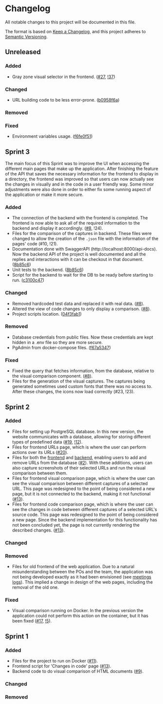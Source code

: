 # Changelog
All notable changes to this project will be documented in this file.

The format is based on [Keep a Changelog](https://keepachangelog.com/en/1.0.0/),
and this project adheres to [Semantic Versioning](https://semver.org/spec/v2.0.0.html).

## Unreleased

### Added
- Gray zone visual selector in the frontend. ([#27](https://gitlab.com/feup-tbs/ldso2021/t1g1/-/issues/27), [!37](https://gitlab.com/feup-tbs/ldso2021/t1g1/-/merge_requests/37))

### Changed
- URL building code to be less error-prone. ([b0958f6a](https://gitlab.com/feup-tbs/ldso2021/t1g1/-/commit/b0958f6a1d8b01a040779cf7e6d75ca9f5a72fd4))

### Removed

### Fixed
- Environment variables usage. ([f6fe0f51](https://gitlab.com/feup-tbs/ldso2021/t1g1/-/commit/f6fe0f510bd2639955fd669b035679916dbe83d8))

## Sprint 3
The main focus of this Sprint was to improve the UI when accessing the different main pages that make up the application. After finishing the feature of the API that saves the necessary information for the frontend to display in a directory, the frontend was improved so that users can now actually see the changes in visually and in the code in a user friendly way.
Some minor adjustments were also done in order to either fix some running aspect of the application or make it more secure.

### Added
- The connection of the backend with the frontend is completed. The frontend is now able to ask all of the required information to the backend and display it accordingly. ([#8](https://gitlab.com/feup-tbs/ldso2021/t1g1/-/issues/8), !24).
- Files for the comparison of the captures in backend. These files were changed to allow the creation of the `.json` file with the information of the pages' code (#10, !21).
- Documentation done with SwaggerAPI (http://localhost:8000/api-docs). Now the backend API of the project is well documented and all the replies and interactions with it can be checkout in that document. ([8b85c6](https://gitlab.com/feup-tbs/ldso2021/t1g1/-/commit/8b85c64507aac1cb43d50b01b79e55ca567ee42b))
- Unit tests to the backend. ([8b85c6](https://gitlab.com/feup-tbs/ldso2021/t1g1/-/commit/8b85c64507aac1cb43d50b01b79e55ca567ee42b))
- Script for the backend to wait for the DB to be ready before starting to run. ([c3100c47](https://gitlab.com/feup-tbs/ldso2021/t1g1/-/commit/c3100c47c076a1ba7dff3b3213f51abfa4d6aa8a))

### Changed
- Removed hardcoded test data and replaced it with real data. ([#8](https://gitlab.com/feup-tbs/ldso2021/t1g1/-/issues/8)).
- Altered the view of code changes to only display a comparison. ([#8](https://gitlab.com/feup-tbs/ldso2021/t1g1/-/issues/8)).
- Project scripts location. ([04f3fab1](https://gitlab.com/feup-tbs/ldso2021/t1g1/-/commit/04f3fab10cb535911158649ebe08306f145daca2))

### Removed
- Database credentials from public files. Now these credentials are kept hidden in a .env file so they are more secure.
- PgAdmin from docker-compose files. ([f67a5347](https://gitlab.com/feup-tbs/ldso2021/t1g1/-/commit/f67a53475d6d43ab25dd31761c251026776dc7e7))

### Fixed
- Fixed the query that fetches information, from the database, relative to the visual comparison component. ([#8](https://gitlab.com/feup-tbs/ldso2021/t1g1/-/issues/8)).
- Files for the generation of the visual captures. The captures being generated sometimes used custom fonts that there was no access to. After these changes, the icons now load correctly (#23, !23).

## Sprint 2

### Added
- Files for setting up PostgreSQL database. In this new version, the website communicates with a database, allowing for storing different types of predefined data ([#19](https://gitlab.com/feup-tbs/ldso2021/t1g1/-/issues/17), [!12](https://gitlab.com/feup-tbs/ldso2021/t1g1/-/merge_requests/5)).
- Files for frontend URLs page, which is where the user can perform actions over its URLs ([#20](https://gitlab.com/feup-tbs/ldso2021/t1g1/-/issues/20)).
- Files for both the [frontend](https://gitlab.com/feup-tbs/ldso2021/t1g1/-/issues/20) and [backend](https://gitlab.com/feup-tbs/ldso2021/t1g1/-/issues/21), enabling users to add and remove URLs from the database ([#2](https://gitlab.com/feup-tbs/ldso2021/t1g1/-/issues/2)). With these additions, users can also capture screenshots of their selected URLs and run the visual comparison between them.
- Files for frontend visual comparison page, which is where the user can see the visual comparison between different captures of a selected URL. This page was redesigned to the point of being considered a new page, but it is not connected to the backend, making it not functional ([#13](https://gitlab.com/feup-tbs/ldso2021/t1g1/-/issues/13)). 
- Files for frontend code comparison page, which is where the user can see the changes in code between different captures of a selected URL's source code. This page was redesigned to the point of being considered a new page. Since the backend implementation for this functionality has not been concluded yet, the page is not currently rendering the described changes. ([#13](https://gitlab.com/feup-tbs/ldso2021/t1g1/-/issues/13)). 

### Changed

### Removed
- Files for old frontend of the web application. Due to a natural misunderstanding between the POs and the team, the application was not being developed exactly as it had been envisioned (see [meetings logs](https://gitlab.com/feup-tbs/ldso2021/t1g1/-/wikis/Meetings-log)). This implied a change in design of the web pages, including the removal of the old one.

### Fixed

- Visual comparison running on Docker. In the previous version the application could not perform this action on the container, but it has been fixed ([#17](https://gitlab.com/feup-tbs/ldso2021/t1g1/-/issues/17), [!5](https://gitlab.com/feup-tbs/ldso2021/t1g1/-/merge_requests/5)). 

## Sprint 1

### Added
- Files for the project to run on Docker ([#11](https://gitlab.com/feup-tbs/ldso2021/t1g1/-/issues/11)).
- Frontend script for 'Changes in code' page ([#13](https://gitlab.com/feup-tbs/ldso2021/t1g1/-/issues/13)).
- Backend code to do visual comparison of HTML documents ([#9](https://gitlab.com/feup-tbs/ldso2021/t1g1/-/issues/9)).

### Changed

### Removed

[Sprint 1]: https://gitlab.com/feup-tbs/ldso2021/t1g1
